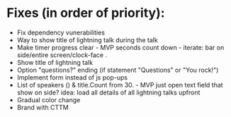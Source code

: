 # Fixes (in order of priority):

* Fix dependency vunerabilities
* Way to show title of lightning talk during the talk
* Make timer progress clear - MVP seconds count down - iterate: bar on side/entire screen/clock-face .
* Show title of lightning talk
* Option "questions?" ending (if statement "Questions" or "You rock!")
* Implement form instead of js pop-ups
* List of speakers () & title.Count from 30. - MVP just open text field that show on side? idea: load all details of all lightning talks upfront
* Gradual color change
* Brand with CTTM